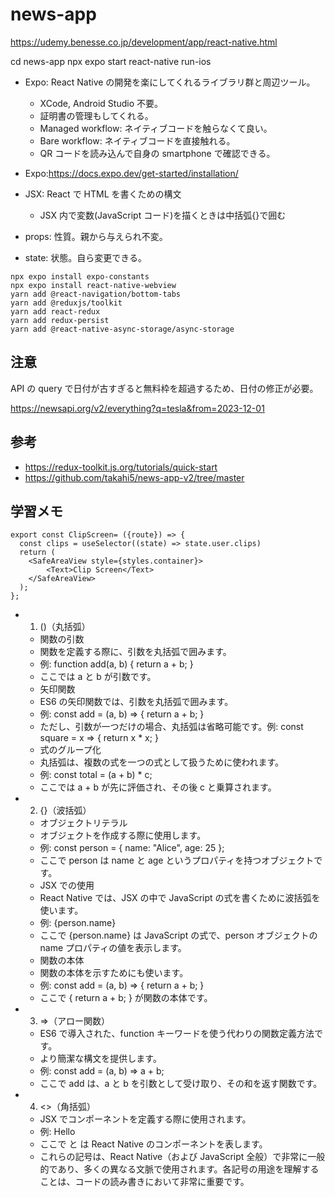 # news-app

https://udemy.benesse.co.jp/development/app/react-native.html

cd news-app
npx expo start
react-native run-ios

- Expo: React Native の開発を楽にしてくれるライブラリ群と周辺ツール。

  - XCode, Android Studio 不要。
  - 証明書の管理もしてくれる。
  - Managed workflow: ネイティブコードを触らなくて良い。
  - Bare workflow: ネイティブコードを直接触れる。
  - QR コードを読み込んで自身の smartphone で確認できる。

- Expo:https://docs.expo.dev/get-started/installation/

- JSX: React で HTML を書くための構文

  - JSX 内で変数(JavaScript コード)を描くときは中括弧{}で囲む

- props: 性質。親から与えられ不変。
- state: 状態。自ら変更できる。

```
npx expo install expo-constants
npx expo install react-native-webview
yarn add @react-navigation/bottom-tabs
yarn add @reduxjs/toolkit
yarn add react-redux
yarn add redux-persist
yarn add @react-native-async-storage/async-storage
```

## 注意

API の query で日付が古すぎると無料枠を超過するため、日付の修正が必要。

https://newsapi.org/v2/everything?q=tesla&from=2023-12-01

## 参考

- https://redux-toolkit.js.org/tutorials/quick-start
- https://github.com/takahi5/news-app-v2/tree/master

## 学習メモ

```
export const ClipScreen= ({route}) => {
  const clips = useSelector((state) => state.user.clips)
  return (
    <SafeAreaView style={styles.container}>
        <Text>Clip Screen</Text>
    </SafeAreaView>
  );
};
```

- 1. ()（丸括弧）
  - 関数の引数
  - 関数を定義する際に、引数を丸括弧で囲みます。
  - 例: function add(a, b) { return a + b; }
  - ここでは a と b が引数です。
  - 矢印関数
  - ES6 の矢印関数では、引数を丸括弧で囲みます。
  - 例: const add = (a, b) => { return a + b; }
  - ただし、引数が一つだけの場合、丸括弧は省略可能です。例: const square = x => { return x \* x; }
  - 式のグループ化
  - 丸括弧は、複数の式を一つの式として扱うために使われます。
  - 例: const total = (a + b) \* c;
  - ここでは a + b が先に評価され、その後 c と乗算されます。
- 2. {}（波括弧）
  - オブジェクトリテラル
  - オブジェクトを作成する際に使用します。
  - 例: const person = { name: "Alice", age: 25 };
  - ここで person は name と age というプロパティを持つオブジェクトです。
  - JSX での使用
  - React Native では、JSX の中で JavaScript の式を書くために波括弧を使います。
  - 例: <Text>{person.name}</Text>
  - ここで {person.name} は JavaScript の式で、person オブジェクトの name プロパティの値を表示します。
  - 関数の本体
  - 関数の本体を示すためにも使います。
  - 例: const add = (a, b) => { return a + b; }
  - ここで { return a + b; } が関数の本体です。
- 3. =>（アロー関数）
  - ES6 で導入された、function キーワードを使う代わりの関数定義方法です。
  - より簡潔な構文を提供します。
  - 例: const add = (a, b) => a + b;
  - ここで add は、a と b を引数として受け取り、その和を返す関数です。
- 4. <>（角括弧）
  - JSX でコンポーネントを定義する際に使用されます。
  - 例: <View><Text>Hello</Text></View>
  - ここで <View> と <Text> は React Native のコンポーネントを表します。
  - これらの記号は、React Native（および JavaScript 全般）で非常に一般的であり、多くの異なる文脈で使用されます。各記号の用途を理解することは、コードの読み書きにおいて非常に重要です。
